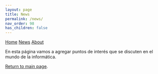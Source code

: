 ```yaml
---
layout: page
title: News
permalink: /news/
nav_order: 98
has_children: false
---
```


[comment]: # (Adds topnav bar above the main image)
<div class="topnav">
 <a class="active" href="../index">Home</a>
 <a href="#news">News</a>
 <a href="../other_docs/about">About</a>
</div> 

En esta página vamos a agregar puntos de interés que se discuten en el mundo de la informática.

[Return to main page]({{site.baseurl}}/).